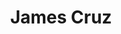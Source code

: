 ---
layout: employee
skillsid: 1
title: 'James Cruz'
permalink: /employees/:title 
location: 'San Francisco'
position: 'Data Scientist Analytics'
availability: 83
internal: false
categories: 
- employees
phoneNumber: 555-555-5555
email: email@gmail.com
manage: false
---